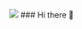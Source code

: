 <img src="https://capsule-render.vercel.app/api?type=shark&color=auto&height=200&section=header&text=yeonhee's github&fontSize=90" />
### Hi there 👋

<!--
**100yeony/100yeony** is a ✨ _special_ ✨ repository because its `README.md` (this file) appears on your GitHub profile.

Here are some ideas to get you started:

[![Top Langs](https://github-readme-stats.vercel.app/api/top-langs/?username=깃허브아이디)](https://github.com/100yeony/github-readme-stats)

- 🔭 I’m currently working on ...
- 🌱 I’m currently learning ...
- 👯 I’m looking to collaborate on ...
- 🤔 I’m looking for help with ...
- 💬 Ask me about ...
- 📫 How to reach me: ...
- 😄 Pronouns: ...
- ⚡ Fun fact: ...
-->
